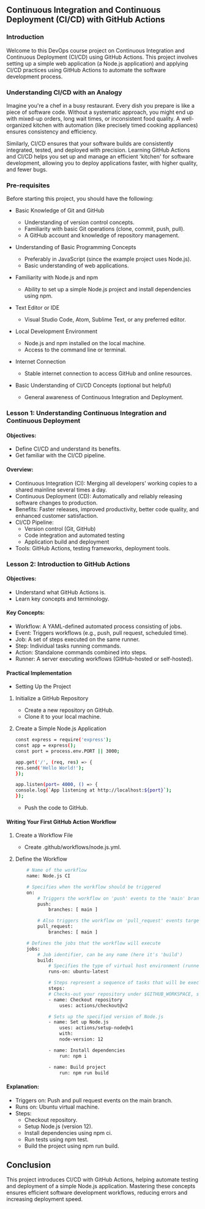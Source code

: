 ## Continuous Integration and Continuous Deployment (CI/CD) with GitHub Actions

### Introduction
Welcome to this DevOps course project on Continuous Integration and Continuous Deployment (CI/CD) using GitHub Actions. This project involves setting up a simple web application (a Node.js application) and applying CI/CD practices using GitHub Actions to automate the software development process.

### Understanding CI/CD with an Analogy
Imagine you're a chef in a busy restaurant. Every dish you prepare is like a piece of software code. Without a systematic approach, you might end up with mixed-up orders, long wait times, or inconsistent food quality. A well-organized kitchen with automation (like precisely timed cooking appliances) ensures consistency and efficiency.

Similarly, CI/CD ensures that your software builds are consistently integrated, tested, and deployed with precision. Learning GitHub Actions and CI/CD helps you set up and manage an efficient 'kitchen' for software development, allowing you to deploy applications faster, with higher quality, and fewer bugs.


### Pre-requisites
Before starting this project, you should have the following:
- Basic Knowledge of Git and GitHub
    - Understanding of version control concepts.
    - Familiarity with basic Git operations (clone, commit, push, pull).
    - A GitHub account and knowledge of repository management.

- Understanding of Basic Programming Concepts
    - Preferably in JavaScript (since the example project uses Node.js).
    - Basic understanding of web applications.

- Familiarity with Node.js and npm
    - Ability to set up a simple Node.js project and install dependencies using npm.

- Text Editor or IDE
    - Visual Studio Code, Atom, Sublime Text, or any preferred editor.

- Local Development Environment
    - Node.js and npm installed on the local machine.
    - Access to the command line or terminal.

- Internet Connection
    - Stable internet connection to access GitHub and online resources.

- Basic Understanding of CI/CD Concepts (optional but helpful)
    - General awareness of Continuous Integration and Deployment.

### Lesson 1: Understanding Continuous Integration and Continuous Deployment
#### Objectives:
- Define CI/CD and understand its benefits.
- Get familiar with the CI/CD pipeline.

#### Overview:
- Continuous Integration (CI): Merging all developers' working copies to a shared mainline several times a day.
- Continuous Deployment (CD): Automatically and reliably releasing software changes to production.
- Benefits: Faster releases, improved productivity, better code quality, and enhanced customer satisfaction.
- CI/CD Pipeline:
    - Version control (Git, GitHub)
    - Code integration and automated testing
    - Application build and deployment
- Tools: GitHub Actions, testing frameworks, deployment tools.

### Lesson 2: Introduction to GitHub Actions
#### Objectives:
- Understand what GitHub Actions is.
- Learn key concepts and terminology.

#### Key Concepts:
- Workflow: A YAML-defined automated process consisting of jobs.
- Event: Triggers workflows (e.g., push, pull request, scheduled time).
- Job: A set of steps executed on the same runner.
- Step: Individual tasks running commands.
- Action: Standalone commands combined into steps.
- Runner: A server executing workflows (GitHub-hosted or self-hosted).

#### Practical Implementation
- Setting Up the Project

1. Initialize a GitHub Repository
    - Create a new repository on GitHub.
    - Clone it to your local machine.

2. Create a Simple Node.js Application
    ```sh
    const express = require('express');
    const app = express();
    const port = process.env.PORT || 3000;

    app.get('/', (req, res) => {
    res.send('Hello World!');
    });

    app.listen(port= 4000, () => {
    console.log(`App listening at http://localhost:${port}`);
    });
    ```

    - Push the code to GitHub.

#### Writing Your First GitHub Action Workflow
1. Create a Workflow File
    - Create .github/workflows/node.js.yml.

2. Define the Workflow
    ```sh
        # Name of the workflow
        name: Node.js CI

        # Specifies when the workflow should be triggered
        on:
            # Triggers the workflow on 'push' events to the 'main' branch
            push:
                branches: [ main ]

            # Also triggers the workflow on 'pull_request' events targeting the 'main' branch
            pull_request:
                branches: [ main ]

        # Defines the jobs that the workflow will execute
        jobs:
            # Job identifier, can be any name (here it's 'build')
            build:
                # Specifies the type of virtual host environment (runner) to use
                runs-on: ubuntu-latest

                # Steps represent a sequence of tasks that will be executed as part of the job
                steps:
                # Checks-out your repository under $GITHUB_WORKSPACE, so the job can access it
                - name: Checkout repository
                    uses: actions/checkout@v2

                # Sets up the specified version of Node.js
                - name: Set up Node.js
                    uses: actions/setup-node@v1
                    with:
                    node-version: 12

                - name: Install dependencies
                    run: npm i

                - name: Build project
                    run: npm run build
    ```

#### Explanation:
- Triggers on: Push and pull request events on the main branch.
- Runs on: Ubuntu virtual machine.
- Steps:
    - Checkout repository.
    - Setup Node.js (version 12).
    - Install dependencies using npm ci.
    - Run tests using npm test.
    - Build the project using npm run build.


## Conclusion
This project introduces CI/CD with GitHub Actions, helping automate testing and deployment of a simple Node.js application. Mastering these concepts ensures efficient software development workflows, reducing errors and increasing deployment speed.